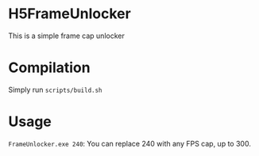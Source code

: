 # H5FrameUnlocker
This is a simple frame cap unlocker

# Compilation
Simply run `scripts/build.sh`

# Usage
`FrameUnlocker.exe 240`: You can replace 240 with any FPS cap, up to 300.